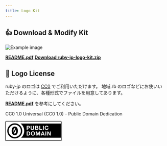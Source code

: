 ```yaml
---
title: Logo Kit
---
```


## 👍 Download & Modify Kit

<img src="/assets/logo/donload-title.png" srcset="/assets/logo/donload-title.png 1x, /assets/logo/donload-title@2x.png 2x" alt="Example image">

<a href="/assets/logo/README.pdf" class="btn"><strong>README.pdf</strong></a>
<a href="/assets/logo/ruby-jp-logo-kit.zip" class="btn"><strong>Download ruby-jp-logo-kit.zip</strong></a>

## 🙆‍ Logo License

ruby-jp のロゴは [CC0](https://creativecommons.org/publicdomain/zero/1.0/deed.ja) でご利用いただけます。
地域.rb のロゴなどにお使いいただけるように、各種形式でファイルを用意してあります。

<a href="/assets/logo/README.pdf"><strong>README.pdf</strong></a> を参考にしてください。

CC0 1.0 Universal (CC0 1.0) - Public Domain Dedication

[![CC0 Public Domain Dedication](/assets/cc-zero.svg)](https://creativecommons.org/publicdomain/zero/1.0/deed)
